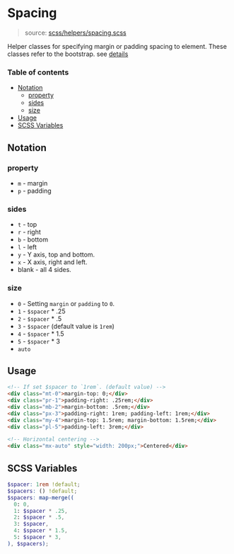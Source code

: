 # Spacing

> source: [scss/helpers/spacing.scss](https://github.com/archco/moss-ui/blob/master/src/scss/helpers/_spacing.scss)

Helper classes for specifying margin or padding spacing to element. These classes refer to the bootstrap. see [details](https://getbootstrap.com/docs/4.0/utilities/spacing/)

### Table of contents

- [Notation](#notation)
  - [property](#property)
  - [sides](#sides)
  - [size](#size)
- [Usage](#usage)
- [SCSS Variables](#scss-variables)

## Notation

### property

- `m` - margin
- `p` - padding

### sides

- `t` - top
- `r` - right
- `b` - bottom
- `l` - left
- `y` - Y axis, top and bottom.
- `x` - X axis, right and left.
- blank - all 4 sides.

### size

- `0` - Setting `margin` or `padding` to `0`.
- `1` - `$spacer` * .25
- `2` - `$spacer` * .5
- `3` - `$spacer` (default value is `1rem`)
- `4` - `$spacer` * 1.5
- `5` - `$spacer` * 3
- `auto`

## Usage

``` html
<!-- If set $spacer to `1rem`. (default value) -->
<div class="mt-0">margin-top: 0;</div>
<div class="pr-1">padding-right: .25rem;</div>
<div class="mb-2">margin-bottom: .5rem;</div>
<div class="px-3">padding-right: 1rem; padding-left: 1rem;</div>
<div class="my-4">margin-top: 1.5rem; margin-bottom: 1.5rem;</div>
<div class="pl-5">padding-left: 3rem;</div>

<!-- Horizontal centering -->
<div class="mx-auto" style="width: 200px;">Centered</div>
```

## SCSS Variables

``` scss
$spacer: 1rem !default;
$spacers: () !default;
$spacers: map-merge((
  0: 0,
  1: $spacer * .25,
  2: $spacer * .5,
  3: $spacer,
  4: $spacer * 1.5,
  5: $spacer * 3,
), $spacers);
```
